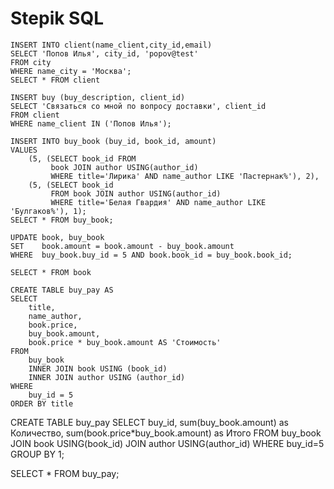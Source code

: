 # Stepik SQL

```
INSERT INTO client(name_client,city_id,email)
SELECT 'Попов Илья', city_id, 'popov@test'
FROM city
WHERE name_city = 'Москва';
SELECT * FROM client
```



```
INSERT buy (buy_description, client_id)
SELECT 'Связаться со мной по вопросу доставки', client_id
FROM client
WHERE name_client IN ('Попов Илья');
```
```
INSERT INTO buy_book (buy_id, book_id, amount)
VALUES
    (5, (SELECT book_id FROM 
         book JOIN author USING(author_id) 
         WHERE title='Лирика' AND name_author LIKE 'Пастернак%'), 2),
    (5, (SELECT book_id 
         FROM book JOIN author USING(author_id) 
         WHERE title='Белая Гвардия' AND name_author LIKE 'Булгаков%'), 1);
SELECT * FROM buy_book;
```

```
UPDATE book, buy_book
SET    book.amount = book.amount - buy_book.amount
WHERE  buy_book.buy_id = 5 AND book.book_id = buy_book.book_id;

SELECT * FROM book
```

```
CREATE TABLE buy_pay AS
SELECT 
    title,
    name_author,
    book.price,
    buy_book.amount,
    book.price * buy_book.amount AS 'Стоимость'
FROM
    buy_book
    INNER JOIN book USING (book_id)
    INNER JOIN author USING (author_id)
WHERE
    buy_id = 5
ORDER BY title
```



CREATE TABLE buy_pay
SELECT buy_id, sum(buy_book.amount) as Количество, sum(book.price*buy_book.amount) as Итого
FROM buy_book
JOIN book USING(book_id)
JOIN author USING(author_id)
WHERE buy_id=5
GROUP BY 1;

SELECT * FROM buy_pay;
































